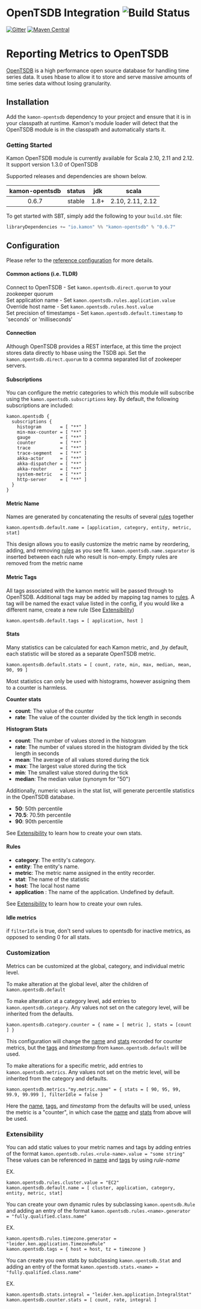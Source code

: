 OpenTSDB Integration    ![Build Status](https://travis-ci.org/kamon-io/kamon-opentsdb.svg?branch=master)
========================================================================================================

[![Gitter](https://badges.gitter.im/Join%20Chat.svg)](https://gitter.im/kamon-io/Kamon?utm_source=badge&utm_medium=badge&utm_campaign=pr-badge&utm_content=badge)
[![Maven Central](https://maven-badges.herokuapp.com/maven-central/io.kamon/kamon-opentsdb_2.11/badge.svg)](https://maven-badges.herokuapp.com/maven-central/io.kamon/kamon-opentsdb_2.11)

Reporting Metrics to OpenTSDB
=============================

[OpenTSDB] is a high performance open source database for handling time series
data. It uses hbase to allow it to store and serve massive amounts of time series data
without losing granularity.

Installation
------------

Add the `kamon-opentsdb` dependency to your project and ensure that it is in
your classpath at runtime. Kamon's module loader will detect that
the OpenTSDB module is in the classpath and automatically starts it.

### Getting Started

Kamon OpenTSDB module is currently available for Scala 2.10, 2.11 and 2.12.
It support version 1.3.0 of OpenTSDB

Supported releases and dependencies are shown below.

| kamon-opentsdb  | status | jdk  | scala            |
|:------:|:------:|:----:|------------------|
|  0.6.7 | stable | 1.8+ |  2.10, 2.11, 2.12  |

To get started with SBT, simply add the following to your `build.sbt`
file:

```scala
libraryDependencies += "io.kamon" %% "kamon-opentsdb" % "0.6.7"
```


Configuration
-------------

Please refer to the [reference configuration](src/main/resources/reference.conf) for more details.

#### Common actions (i.e. TLDR)
Connect to OpenTSDB - Set `kamon.opentsdb.direct.quorum` to your zookeeper quorum  
Set application name - Set `kamon.opentsdb.rules.application.value`  
Override host name - Set `kamon.opentsdb.rules.host.value`  
Set precision of timestamps - Set `kamon.opentsdb.default.timestamp` to 'seconds' or 'milliseconds'  


#### Connection
Although OpenTSDB provides a REST interface, at this time the project
stores data directly to hbase using the TSDB api.  Set the `kamon.opentsdb.direct.quorum` to
a comma separated list of zookeeper servers.

#### Subscriptions
You can configure the metric categories to which this
module will subscribe using the `kamon.opentsdb.subscriptions` key. By default,
the following subscriptions are included:

```typesafeconfig
kamon.opentsdb {
  subscriptions {
    histogram       = [ "**" ]
    min-max-counter = [ "**" ]
    gauge           = [ "**" ]
    counter         = [ "**" ]
    trace           = [ "**" ]
    trace-segment   = [ "**" ]
    akka-actor      = [ "**" ]
    akka-dispatcher = [ "**" ]
    akka-router     = [ "**" ]
    system-metric   = [ "**" ]
    http-server     = [ "**" ]
  }
}
```

#### Metric Name

Names are generated by concatenating the results of several [rules](#rules) together

```typesafeconfig
kamon.opentsdb.default.name = [application, category, entity, metric, stat]
```

This design allows you to easily customize the metric name by reordering,
adding, and removing [rules](#rules) as you see fit. `kamon.opentsdb.name.separator` is inserted between each rule who result is non-empty.
Empty rules are removed from the metric name

#### Metric Tags

All tags associated with the kamon metric will be passed through to OpenTSDB.
Additional tags may be added by mapping tag names to [rules](#rules).
A tag will be named the exact value listed in the config, if you would like
a different name, create a new rule (See [Extensibility](#extensibility))

```typesafeconfig
kamon.opentsdb.default.tags = [ application, host ]
```

#### Stats

Many statistics can be calculated for each Kamon metric, and ,by default,
each statistic will be stored as a separate OpenTSDB metric.

```typesafeconfig
kamon.opentsdb.default.stats = [ count, rate, min, max, median, mean, 90, 99 ]
```

Most statistics can only be used with histograms, however assigning them
to a counter is harmless.

__Counter stats__
* __count__: The value of the counter
* __rate__: The value of the counter divided by the tick length in seconds

__Histogram Stats__
* __count__: The number of values stored in the histogram
* __rate__: The number of values stored in the histogram divided by the tick length in seconds
* __mean__: The average of all values stored during the tick
* __max__: The largest value stored during the tick
* __min__: The smallest value stored during the tick
* __median__: The median value (synonym for "50")

Additionally, numeric values in the stat list, will generate percentile statistics in the OpenTSDB database.
* __50__: 50th percentile
* __70.5__: 70.5th percentile
* __90__: 90th percentile

See [Extensibility](#extensibility) to learn how to create your own stats.

#### Rules

* __category__: The entity's category.
* __entity__: The entity's name.
* __metric__: The metric name assigned in the entity recorder.
* __stat__: The name of the statistic
* __host__: The local host name
* __application__ : The name of the application.  Undefined by default.

See [Extensibility](#extensibility) to learn how to create your own rules.

#### Idle metrics
if `filterIdle` is true, don't send values to opentsdb for inactive metrics,
as opposed to sending 0 for all stats.

### Customization

Metrics can be customized at the global, category, and individual metric level.

To make alteration at the global level, alter the children of `kamon.opentsdb.default`

To make alteration at a category level, add entries to `kamon.opentsdb.category`.
Any values not set on the category level, will be inherited from the defaults.

```typesafeconfig
kamon.opentsdb.category.counter = { name = [ metric ], stats = [count ] }
```

This configuration will change the [name](#metric-name) and [stats](#stats) recorded for counter metrics, but
the [tags](#metric-tags) and *timestamp* from `kamon.opentsdb.default` will be used.

To make alterations for a specific metric, add entries to `kamon.opentsdb.metrics`.
Any values not set on the metric level, will be inherited from the category and defaults.

```typesafeconfig
kamon.opentsdb.metrics."my.metric.name" = { stats = [ 90, 95, 99, 99.9, 99.999 ], filterIdle = false }
```

Here the [name](#metric-name), [tags](#metric-tags), and *timestamp* from the defaults will be used, unless
the metric is a "counter", in which case the [name](#metric-name) and [stats](#stats) from above will be used.

### Extensibility

You can add static values to your metric names and tags by adding
entries of the format `kamon.opentsdb.rules.<rule-name>.value = "some string"`
These values can be referenced in [name](#metric-name) and [tags](#metric-tags) by using *rule-name*

EX.
```typesafeconfig
kamon.opentsdb.rules.cluster.value = "EC2"
kamon.opentsdb.default.name = [ cluster, application, category, entity, metric, stat]
```

You can create your own dynamic rules by subclassing `kamon.opentsdb.Rule` and adding
an entry of the format `kamon.opentsdb.rules.<name>.generator = "fully.qualified.class.name"`

EX.
```typesafeconfig
kamon.opentsdb.rules.timezone.generator = "leider.ken.application.TimezoneRule"
kamon.opentsdb.tags = { host = host, tz = timezone }
```

You can create you own stats by subclassing `kamon.opentsdb.Stat` and adding
an entry of the format `kamon.opentsdb.stats.<name> = "fully.qualified.class.name"`

EX.
```typesafeconfig
kamon.opentsdb.stats.integral = "leider.ken.application.IntegralStat"
kamon.opentsdb.counter.stats = [ count, rate, integral ]
```


[OpenTSDB]: http://opentsdb.net/
